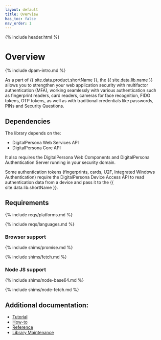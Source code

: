 ```yaml
---
layout: default
title: Overview
has_toc: false
nav_order: 1  
---
```

{% include header.html %}

# Overview

{% include dpam-intro.md %}

As a part of {{ site.data.product.shortName }}, the {{ site.data.lib.name }}
allows you to strengthen your web application security with multifactor authentication (MFA), working seamlessly with various authentication such as  fingerprint readers, card readers,
cameras for face recognition, FIDO tokens, OTP tokens, as well as with traditional credentials like passwords, PINs and Security Questions.

## Dependencies

The library depends on the:
* DigitalPersona Web Services API
* DigitalPersona Core API

It also requires the  DigitalPersona Web Components and DigitalPersona Authentication Server running in your security domain.

Some authentication tokens (fingerprints, cards, U2F, Integrated Windows Authentication)
require the DigitalPersona Device Access API to read authentication data from a device and pass it to 
the {{ site.data.lib.shortName }}.

## Requirements

{% include reqs/platforms.md %}

{% include reqs/languages.md %}

### Browser support

{% include shims/promise.md %}

{% include shims/fetch.md %}

### Node JS support

{% include shims/node-base64.md %}

{% include shims/node-fetch.md %}

## Additional documentation:

* [Tutorial](./tutorial.md)
* [How-to](./how-to.md)
* [Reference](./reference.md)
* [Library Maintenance](./maintain/index.md)
